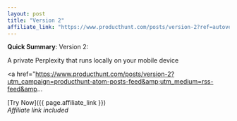 ```yaml
---
layout: post
title: "Version 2"
affiliate_link: "https://www.producthunt.com/posts/version-2?ref=autoverse&utm_source=autoverse"
---
```


**Quick Summary**: Version 2: <p>
            A private Perplexity that runs locally on your mobile device
          </p>
          <p>
            <a href="https://www.producthunt.com/posts/version-2?utm_campaign=producthunt-atom-posts-feed&amp;utm_medium=rss-feed&amp...

[Try Now]({{ page.affiliate_link }})  
*Affiliate link included*
